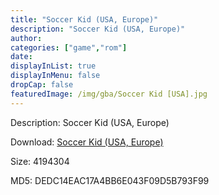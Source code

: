 ```yaml
---
title: "Soccer Kid (USA, Europe)"
description: "Soccer Kid (USA, Europe)"
author: 
categories: ["game","rom"]
date: 
displayInList: true
displayInMenu: false
dropCap: false
featuredImage: /img/gba/Soccer Kid [USA].jpg
---
```


Description: Soccer Kid (USA, Europe)

Download: <a style="text-decoration:underline;" href="https://mega.nz/#!WXYk0aaB!uYOh4uOpPQTauWlGmz26Gkz3EfgTkNpDcoDJ1OpdcAs" target = "_blank" rel = "nofollow" > Soccer Kid (USA, Europe)</a>

Size: 4194304

MD5: DEDC14EAC17A4BB6E043F09D5B793F99

